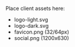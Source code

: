 Place client assets here:
- logo-light.svg
- logo-dark.svg
- favicon.png (32/64px)
- social.png (1200x630) 